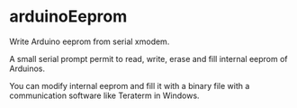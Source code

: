 # arduinoEeprom
Write Arduino eeprom from serial xmodem.

A small serial prompt permit to read, write, erase and fill internal eeprom of Arduinos.

You can modify internal eeprom and fill it with a binary file with a communication software like Teraterm in Windows.
